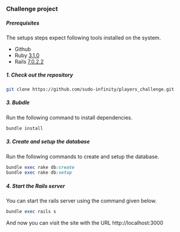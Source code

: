 ### Challenge project
##### Prerequisites

The setups steps expect following tools installed on the system.

- Github
- Ruby [3.1.0](https://github.com/usmanasif/challenge_project/blob/main/.ruby-version#L1)
- Rails [7.0.2.2](https://github.com/usmanasif/challenge_project/blob/main/Gemfile#L12)

##### 1. Check out the repository

```bash
git clone https://github.com/sudo-infinity/players_challenge.git
```

##### 3. Bubdle

Run the following command to install dependencies.

```ruby
bundle install
```

##### 3. Create and setup the database

Run the following commands to create and setup the database.

```ruby
bundle exec rake db:create
bundle exec rake db:setup
```

##### 4. Start the Rails server

You can start the rails server using the command given below.

```ruby
bundle exec rails s
```

And now you can visit the site with the URL http://localhost:3000
